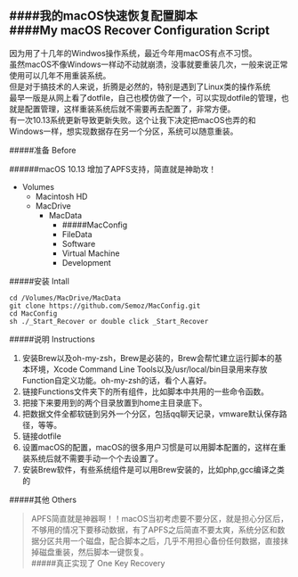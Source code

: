 ####我的macOS快速恢复配置脚本  
####My macOS Recover Configuration Script  
---

因为用了十几年的Windwos操作系统，最近今年用macOS有点不习惯。  
虽然macOS不像Windows一样动不动就崩溃，没事就要重装几次，一般来说正常使用可以几年不用重装系统。  
但是对于搞技术的人来说，折腾是必然的，特别是遇到了Linux类的操作系统  
最早一版是从网上看了dotfile，自己也模仿做了一个，可以实现dotfile的管理，也就是配置管理，这样重装系统后就不需要再去配置了，非常方便。  
有一次10.13系统更新导致更新失败。这个让我下决定把macOS也弄的和Windows一样，想实现数据存在另一个分区，系统可以随意重装。  

#####准备 Before

######macOS 10.13 增加了APFS支持，简直就是神助攻！

- Volumes
  - Macintosh HD
  - MacDrive 
    - MacData
      - #####MacConfig
      - FileData
      - Software
      - Virtual Machine
      - Development


#####安装 Intall  
```
cd /Volumes/MacDrive/MacData
git clone https://github.com/Semoz/MacConfig.git
cd MacConfig
sh ./_Start_Recover or double click _Start_Recover
```
#####说明 Instructions 
1. 安装Brew以及oh-my-zsh，Brew是必装的，Brew会帮忙建立运行脚本的基本环境，Xcode Command Line Tools以及/usr/local/bin目录用来存放Function自定义功能。oh-my-zsh的话，看个人喜好。  
2. 链接Functions文件夹下的所有组件，比如脚本中共用的一些命令函数。   
3. 把接下来要用到的两个目录放置到home主目录底下。  
4. 把数据文件全都软链到另外一个分区，包括qq聊天记录，vmware默认保存路径，等等。  
5. 链接dotfile
6. 设置macOS的配置，macOS的很多用户习惯是可以用脚本配置的，这样在重装系统后就不需要手动一个个去设置了。  
7. 安装Brew软件，有些系统组件是可以用Brew安装的，比如php,gcc编译之类的  

#####其他 Others
>APFS简直就是神器啊！！macOS当初考虑要不要分区，就是担心分区后，不够用的情况下要移动数据，有了APFS之后简直不要太爽，系统分区和数据分区共用一个磁盘，配合脚本之后，几乎不用担心备份任何数据，直接抹掉磁盘重装，然后脚本一键恢复。  
#####真正实现了 One Key Recovery